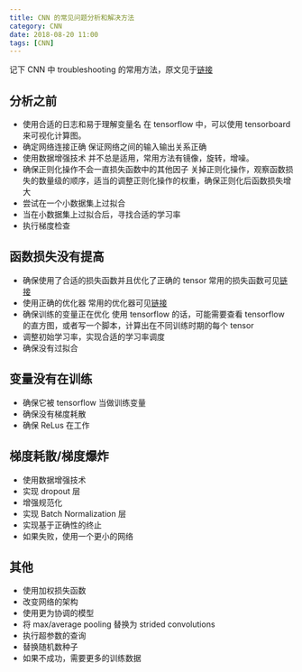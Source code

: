 ```yaml
---
title: CNN 的常见问题分析和解决方法
category: CNN
date: 2018-08-20 11:00
tags: [CNN]
---
```


记下 CNN 中 troubleshooting 的常用方法，原文见于[链接](https://gist.github.com/zeyademam/0f60821a0d36ea44eef496633b4430fc)

## 分析之前

- 使用合适的日志和易于理解变量名
  在 tensorflow 中，可以使用 tensorboard 来可视化计算图。
- 确定网络连接正确
  保证网络之间的输入输出关系正确
- 使用数据增强技术
  并不总是适用，常用方法有镜像，旋转，增噪。
- 确保正则化操作不会一直损失函数中的其他因子
  关掉正则化操作，观察函数损失的数量级的顺序，适当的调整正则化操作的权重，确保正则化后函数损失增大
- 尝试在一个小数据集上过拟合
- 当在小数据集上过拟合后，寻找合适的学习率
- 执行梯度检查

## 函数损失没有提高

- 确保使用了合适的损失函数并且优化了正确的 tensor
  常用的损失函数可见[链接](https://en.wikipedia.org/wiki/Loss_functions_for_classification)
- 使用正确的优化器
  常用的优化器可见[链接](https://keras.io/optimizers/)
- 确保训练的变量正在优化
  使用 tensorflow 的话，可能需要查看 tensorflow 的直方图，或者写一个脚本，计算出在不同训练时期的每个 tensor
- 调整初始学习率，实现合适的学习率调度
- 确保没有过拟合

## 变量没有在训练

- 确保它被 tensorflow 当做训练变量
- 确保没有梯度耗散
- 确保 ReLus 在工作

## 梯度耗散/梯度爆炸

- 使用数据增强技术
- 实现 dropout 层
- 增强规范化
- 实现 Batch Normalization 层
- 实现基于正确性的终止
- 如果失败，使用一个更小的网络

## 其他

- 使用加权损失函数
- 改变网络的架构
- 使用更为协调的模型
- 将 max/average pooling 替换为 strided convolutions
- 执行超参数的查询
- 替换随机数种子
- 如果不成功，需要更多的训练数据
